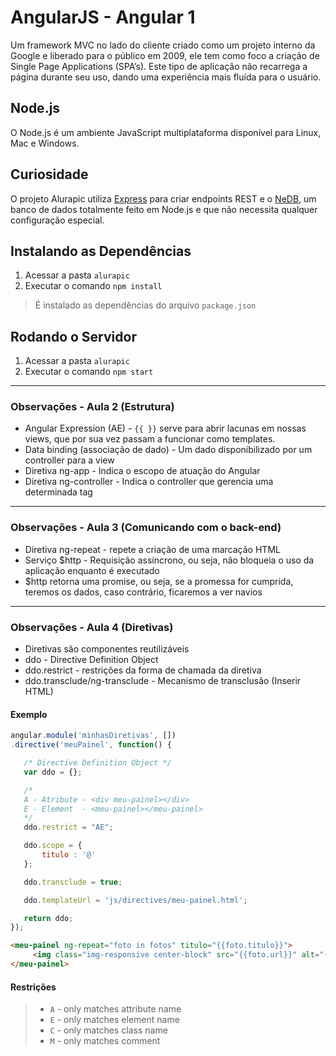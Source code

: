 ﻿# AngularJS - Angular 1
Um framework MVC no lado do cliente criado como um projeto interno da Google e liberado para o público em 2009, ele tem como foco a criação de Single Page Applications (SPA’s). Este tipo de aplicação não recarrega a página durante seu uso, dando uma experiência mais fluída para o usuário.

 

## Node.js
O Node.js é um ambiente JavaScript multiplataforma disponível para Linux, Mac e Windows.



## Curiosidade
O projeto Alurapic utiliza [Express](http://expressjs.com/) para criar endpoints REST e o [NeDB](https://github.com/louischatriot/nedb), um banco de dados totalmente feito em Node.js e que não necessita qualquer configuração especial.



## Instalando as Dependências

 1. Acessar a pasta `alurapic`
 2. Executar o comando `npm install`

> É instalado as dependências do arquivo `package.json`



## Rodando o Servidor

 1. Acessar a pasta `alurapic`
 2. Executar o comando `npm start`

---

### Observações - Aula 2 (Estrutura)

 * Angular Expression (AE) - `{{ }}` serve para abrir lacunas em nossas views, que por sua vez passam a funcionar como templates.
 * Data binding (associação de dado) - Um dado disponibilizado por um controller para a view
 * Diretiva ng-app - Indica o escopo de atuação do Angular
 * Diretiva ng-controller - Indica o controller que gerencia uma determinada tag

---

### Observações - Aula 3 (Comunicando com o back-end)

 * Diretiva ng-repeat - repete a criação de uma marcação HTML
 * Serviço $http - Requisição assíncrono, ou seja, não bloqueia o uso da aplicação enquanto é executado
 * $http retorna uma promise, ou seja, se a promessa for cumprida, teremos os dados, caso contrário, ficaremos a ver navios

---

### Observações - Aula 4 (Diretivas)

 * Diretivas são componentes reutilizáveis
 * ddo - Directive Definition Object
 * ddo.restrict - restrições da forma de chamada da diretiva
 * ddo.transclude/ng-transclude - Mecanismo de transclusão (Inserir HTML)
 
 #### Exemplo
 
 ``` js
 angular.module('minhasDiretivas', [])
.directive('meuPainel', function() {

	/* Directive Definition Object */
	var ddo = {};

	/*
	A - Atribute - <div meu-painel></div>
	E - Element  - <meu-painel></meu-painel>
	*/
	ddo.restrict = "AE";

	ddo.scope = {
		titulo : '@'
	};

	ddo.transclude = true;

	ddo.templateUrl = 'js/directives/meu-painel.html';

	return ddo; 
});
 ```
 
 ```html 
<meu-painel ng-repeat="foto in fotos" titulo="{{foto.titulo}}">
      <img class="img-responsive center-block" src="{{foto.url}}" alt="{{foto.titulo}}">
</meu-painel>
```


#### Restrições 

> * `A` - only matches attribute name
> * `E` - only matches element name
> * `C` - only matches class name
> * `M` - only matches comment
